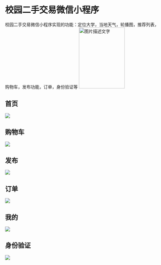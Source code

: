 # 校园二手交易微信小程序
校园二手交易微信小程序实现的功能：定位大学，当地天气，轮播图，推荐列表，购物车，发布功能，订单，身份验证等
<img src="https://raw.githubusercontent.com/zhuyuzhu/images/master/pictures/homePage.jpg" width="150" height="200" alt="图片描述文字"/>
## 首页
![](https://raw.githubusercontent.com/zhuyuzhu/images/master/pictures/homePage.jpg?imageMogr2/auto-orient/strip%7CimageView2/2/w/200)

## 购物车
![](https://github.com/zhuyuzhu/images/blob/master/pictures/shoppingCart.jpg )
## 发布
![](https://github.com/zhuyuzhu/images/blob/master/pictures/release.jpg)
## 订单
![](https://github.com/zhuyuzhu/images/blob/master/pictures/order.jpg)
## 我的
![](https://github.com/zhuyuzhu/images/blob/master/pictures/my.jpg)
## 身份验证
![](https://github.com/zhuyuzhu/images/blob/master/pictures/identityVerify.jpg)
